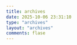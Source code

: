 ```yaml
---
title: archives
date: 2025-10-06 23:31:10
type: "archives"
layout: "archives"
comments: flase
---
```

